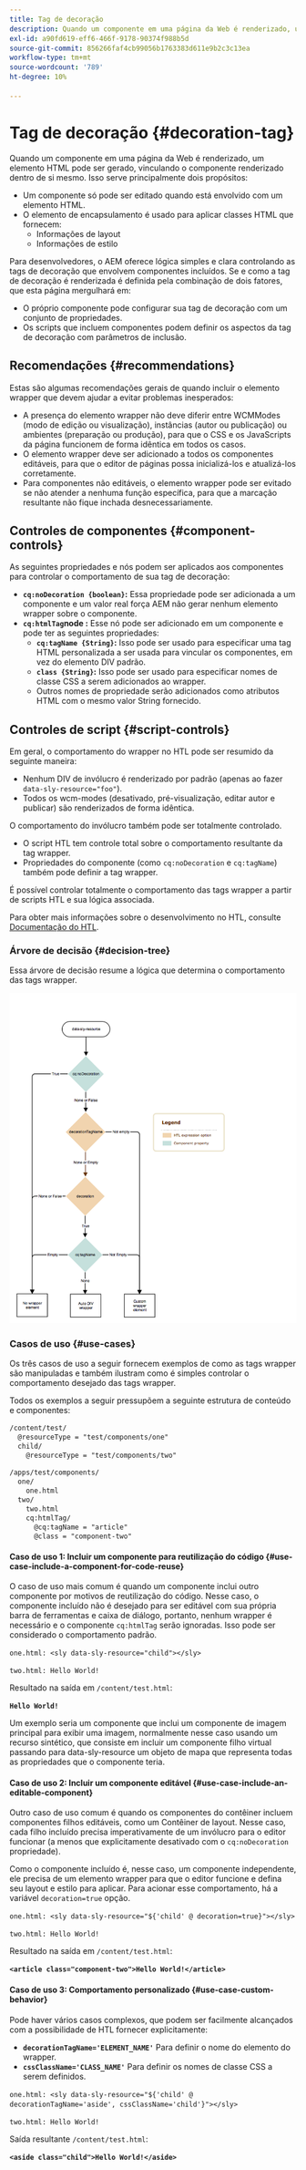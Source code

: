 ```yaml
---
title: Tag de decoração
description: Quando um componente em uma página da Web é renderizado, um elemento HTML pode ser gerado, vinculando o componente renderizado dentro de si mesmo. Para desenvolvedores, o AEM oferece lógica simples e clara controlando as tags de decoração que envolvem componentes incluídos.
exl-id: a90fd619-eff6-466f-9178-90374f988b5d
source-git-commit: 856266faf4cb99056b1763383d611e9b2c3c13ea
workflow-type: tm+mt
source-wordcount: '789'
ht-degree: 10%

---
```


# Tag de decoração {#decoration-tag}

Quando um componente em uma página da Web é renderizado, um elemento HTML pode ser gerado, vinculando o componente renderizado dentro de si mesmo. Isso serve principalmente dois propósitos:

* Um componente só pode ser editado quando está envolvido com um elemento HTML.
* O elemento de encapsulamento é usado para aplicar classes HTML que fornecem:
   * Informações de layout
   * Informações de estilo

Para desenvolvedores, o AEM oferece lógica simples e clara controlando as tags de decoração que envolvem componentes incluídos. Se e como a tag de decoração é renderizada é definida pela combinação de dois fatores, que esta página mergulhará em:

* O próprio componente pode configurar sua tag de decoração com um conjunto de propriedades.
* Os scripts que incluem componentes podem definir os aspectos da tag de decoração com parâmetros de inclusão.

## Recomendações {#recommendations}

Estas são algumas recomendações gerais de quando incluir o elemento wrapper que devem ajudar a evitar problemas inesperados:

* A presença do elemento wrapper não deve diferir entre WCMModes (modo de edição ou visualização), instâncias (autor ou publicação) ou ambientes (preparação ou produção), para que o CSS e os JavaScripts da página funcionem de forma idêntica em todos os casos.
* O elemento wrapper deve ser adicionado a todos os componentes editáveis, para que o editor de páginas possa inicializá-los e atualizá-los corretamente.
* Para componentes não editáveis, o elemento wrapper pode ser evitado se não atender a nenhuma função específica, para que a marcação resultante não fique inchada desnecessariamente.

## Controles de componentes {#component-controls}

As seguintes propriedades e nós podem ser aplicados aos componentes para controlar o comportamento de sua tag de decoração:

* **`cq:noDecoration {boolean}`:** Essa propriedade pode ser adicionada a um componente e um valor real força AEM não gerar nenhum elemento wrapper sobre o componente.
* **`cq:htmlTag`node :** Esse nó pode ser adicionado em um componente e pode ter as seguintes propriedades:
   * **`cq:tagName {String}`:** Isso pode ser usado para especificar uma tag HTML personalizada a ser usada para vincular os componentes, em vez do elemento DIV padrão.
   * **`class {String}`:** Isso pode ser usado para especificar nomes de classe CSS a serem adicionados ao wrapper.
   * Outros nomes de propriedade serão adicionados como atributos HTML com o mesmo valor String fornecido.

## Controles de script {#script-controls}

Em geral, o comportamento do wrapper no HTL pode ser resumido da seguinte maneira:

* Nenhum DIV de invólucro é renderizado por padrão (apenas ao fazer `data-sly-resource="foo"`).
* Todos os wcm-modes (desativado, pré-visualização, editar autor e publicar) são renderizados de forma idêntica.

O comportamento do invólucro também pode ser totalmente controlado.

* O script HTL tem controle total sobre o comportamento resultante da tag wrapper.
* Propriedades do componente (como `cq:noDecoration` e `cq:tagName`) também pode definir a tag wrapper.

É possível controlar totalmente o comportamento das tags wrapper a partir de scripts HTL e sua lógica associada.

Para obter mais informações sobre o desenvolvimento no HTL, consulte [Documentação do HTL](https://experienceleague.adobe.com/docs/experience-manager-htl/using/overview.html?lang=pt-BR).

### Árvore de decisão {#decision-tree}

Essa árvore de decisão resume a lógica que determina o comportamento das tags wrapper.

![Árvore de decisão](assets/decoration-tag-decision-tree.png)

### Casos de uso {#use-cases}

Os três casos de uso a seguir fornecem exemplos de como as tags wrapper são manipuladas e também ilustram como é simples controlar o comportamento desejado das tags wrapper.

Todos os exemplos a seguir pressupõem a seguinte estrutura de conteúdo e componentes:

```
/content/test/
  @resourceType = "test/components/one"
  child/
    @resourceType = "test/components/two"
```

```
/apps/test/components/
  one/
    one.html
  two/
    two.html
    cq:htmlTag/
      @cq:tagName = "article"
      @class = "component-two"
```

#### Caso de uso 1: Incluir um componente para reutilização do código {#use-case-include-a-component-for-code-reuse}

O caso de uso mais comum é quando um componente inclui outro componente por motivos de reutilização do código. Nesse caso, o componente incluído não é desejado para ser editável com sua própria barra de ferramentas e caixa de diálogo, portanto, nenhum wrapper é necessário e o componente `cq:htmlTag` serão ignoradas. Isso pode ser considerado o comportamento padrão.

`one.html: <sly data-sly-resource="child"></sly>`

`two.html: Hello World!`

Resultado na saída em `/content/test.html`:

**`Hello World!`**

Um exemplo seria um componente que inclui um componente de imagem principal para exibir uma imagem, normalmente nesse caso usando um recurso sintético, que consiste em incluir um componente filho virtual passando para data-sly-resource um objeto de mapa que representa todas as propriedades que o componente teria.

#### Caso de uso 2: Incluir um componente editável {#use-case-include-an-editable-component}

Outro caso de uso comum é quando os componentes do contêiner incluem componentes filhos editáveis, como um Contêiner de layout. Nesse caso, cada filho incluído precisa imperativamente de um invólucro para o editor funcionar (a menos que explicitamente desativado com o `cq:noDecoration` propriedade).

Como o componente incluído é, nesse caso, um componente independente, ele precisa de um elemento wrapper para que o editor funcione e defina seu layout e estilo para aplicar. Para acionar esse comportamento, há a variável `decoration=true` opção.

`one.html: <sly data-sly-resource="${'child' @ decoration=true}"></sly>`

`two.html: Hello World!`

Resultado na saída em `/content/test.html`:

**`<article class="component-two">Hello World!</article>`**

#### Caso de uso 3: Comportamento personalizado {#use-case-custom-behavior}

Pode haver vários casos complexos, que podem ser facilmente alcançados com a possibilidade de HTL fornecer explicitamente:

* **`decorationTagName='ELEMENT_NAME'`** Para definir o nome do elemento do wrapper.
* **`cssClassName='CLASS_NAME'`** Para definir os nomes de classe CSS a serem definidos.

`one.html: <sly data-sly-resource="${'child' @ decorationTagName='aside', cssClassName='child'}"></sly>`

`two.html: Hello World!`

Saída resultante `/content/test.html`:

**`<aside class="child">Hello World!</aside>`**

